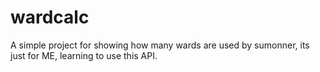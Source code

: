 # wardcalc
A simple project for showing how many wards are used by sumonner, its just for ME, learning to use this API.
